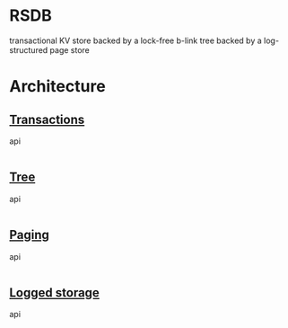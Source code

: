 # RSDB

transactional KV store backed by a lock-free b-link tree backed by a log-structured page store

# Architecture

## [Transactions](src/tx.rs)

api

```rust
```

## [Tree](src/tree.rs)

api

```rust
```

## [Paging](src/page.rs)

api

```rust
```

## [Logged storage](src/log.rs)

api

```rust
```
